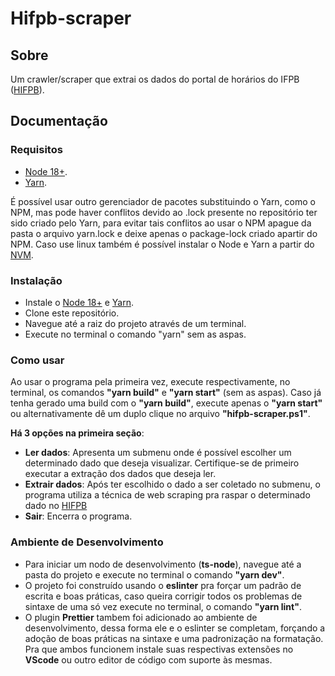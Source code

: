 # Hifpb-scraper

## Sobre
Um crawler/scraper que extrai os dados do portal de horários do IFPB ([HIFPB](https://joaopessoa.ifpb.edu.br/horario)).

## Documentação

### Requisitos

+ [Node 18+](https://nodejs.org/en/).
+ [Yarn](https://classic.yarnpkg.com/en/docs/install).

É possível usar outro gerenciador de pacotes substituindo o Yarn, como o NPM, mas pode haver conflitos devido ao .lock presente no repositório ter sido criado pelo Yarn, para evitar tais conflitos ao usar o NPM apague da pasta o arquivo yarn.lock e deixe apenas o package-lock criado apartir do NPM.
Caso use linux também é possível instalar o Node e Yarn a partir do [NVM](https://github.com/nvm-sh/nvm#installing-and-updating).

### Instalação

+ Instale o [Node 18+](https://nodejs.org/en/) e [Yarn](https://classic.yarnpkg.com/en/docs/install).
+ Clone este repositório.
+ Navegue até a raiz do projeto através de um terminal.
+ Execute no terminal o comando "yarn" sem as aspas.

### Como usar

Ao usar o programa pela primeira vez, execute respectivamente, no terminal, os comandos **"yarn build"** e **"yarn start"** (sem as aspas). Caso já tenha gerado uma build com o **"yarn build"**, execute apenas o **"yarn start"** ou alternativamente dê um duplo clique no arquivo **"hifpb-scraper.ps1"**.

**Há 3 opções na primeira seção**:

+ **Ler dados**: Apresenta um submenu onde é possível escolher um determinado dado que deseja visualizar. Certifique-se de primeiro executar a extração dos dados que deseja ler.
+ **Extrair dados**: Após ter escolhido o dado a ser coletado no submenu, o programa utiliza a técnica de web scraping pra raspar o determinado dado no [HIFPB](https://joaopessoa.ifpb.edu.br/horario)
+ **Sair**: Encerra o programa.

### Ambiente de Desenvolvimento

+ Para iniciar um nodo de desenvolvimento (**ts-node**), navegue até a pasta do projeto e execute no terminal o comando **"yarn dev"**.
+ O projeto foi construído usando o **eslinter** pra forçar um padrão de escrita e boas práticas, caso queira corrigir todos os problemas de sintaxe de uma só vez execute no terminal, o comando **"yarn lint"**.
+ O plugin **Prettier** tambem foi adicionado ao ambiente de desenvolvimento, dessa forma ele e o eslinter se completam, forçando a adoção de boas práticas na sintaxe e uma padronização na formatação. Pra que ambos funcionem instale suas respectivas extensões no **VScode** ou outro editor de código com suporte às mesmas.